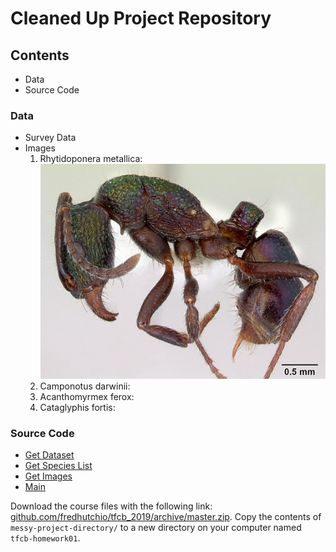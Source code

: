 # Cleaned Up Project Repository

## Contents
- Data
- Source Code

### Data
- Survey Data
- Images
	1. Rhytidoponera metallica: ![alt text](messy-project-directory/data/images/casent-0172345-Rhytidoponera-metallica.jpg "Rhytidoponera metallica")
	2. Camponotus darwinii:
	3. Acanthomyrmex ferox:
	4. Cataglyphis fortis:
### Source Code
- [Get Dataset](lectures/lecture01/)
- [Get Species List](lectures/lecture01/)
- [Get Images](lectures/lecture01/)
- [Main](lectures/lecture01/)

Download the course files with the following link: [github.com/fredhutchio/tfcb_2019/archive/master.zip](https://github.com/fredhutchio/tfcb_2019/archive/master.zip). Copy the contents of `messy-project-directory/` to a new directory on your computer named `tfcb-homework01`.

